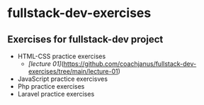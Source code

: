 # fullstack-dev-exercises

## Exercises for fullstack-dev project
- HTML-CSS practice exercises
    - *[lecture 01]*(https://github.com/coachjanus/fullstack-dev-exercises/tree/main/lecture-01)
- JavaScript practice exercisves
- Php practice exercises
- Laravel practice exercises
